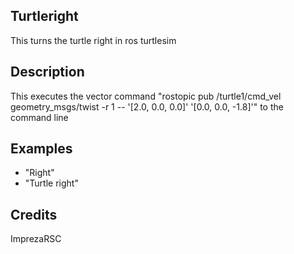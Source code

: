 ## Turtleright
This turns the turtle right in ros turtlesim

## Description
This executes the vector command "rostopic pub /turtle1/cmd_vel geometry_msgs/twist -r 1 -- '[2.0, 0.0, 0.0]' '[0.0, 0.0, -1.8]'" to the command line

## Examples
 - "Right"
 - "Turtle right"


## Credits
ImprezaRSC


